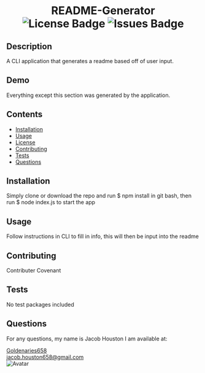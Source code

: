 
<h1 align="center">README-Generator</div>

<div align="center">
  <img src="https://img.shields.io/github/license/Goldenaries658/README-Generator" alt="License Badge" />
  <img src="https://img.shields.io/github/issues/Goldenaries658/README-Generator" alt="Issues Badge"/>
</div>

## Description

A CLI application that generates a readme based off of user input.

## Demo

Everything except this section was generated by the application.

## Contents

- [Installation](#installation)
- [Usage](#usage)
- [License](#license)
- [Contributing](#contributing)
- [Tests](#tests)
- [Questions](questions)

## Installation

Simply clone or download the repo and run $ npm install in git bash, then run $ node index.js to start the app

## Usage

Follow instructions in CLI to fill in info, this will then be input into the readme

## Contributing

Contributer Covenant

## Tests

No test packages included

## Questions

For any questions, my name is Jacob Houston I am available at:  

[Goldenaries658](https://github.com/Goldenaries658)  
jacob.houston658@gmail.com  
![Avatar](https://avatars2.githubusercontent.com/u/59972622?v=4)

